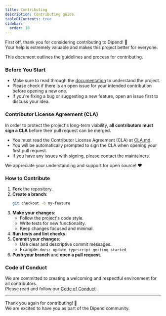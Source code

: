 ```yaml
---
title: Contributing
description: Contributing guide.
tableOfContents: true
sidebar:
  order: 10
---
```


First off, thank you for considering contributing to Dipend! 🙏  
Your help is extremely valuable and makes this project better for everyone.

This document outlines the guidelines and process for contributing.

### Before You Start

- Make sure to read through the [documentation](https://dipend.sauloalvarenga.dev.br) to understand the project.
- Please check if there is an open issue for your intended contribution before opening a new one.
- If you're fixing a bug or suggesting a new feature, open an issue first to discuss your idea.

### Contributor License Agreement (CLA)

In order to protect the project's long-term viability, **all contributors must sign a CLA** before their pull request can be merged.

- You must read the Contributor License Agreement (CLA) at [CLA.md](https://github.com/saulova/dipend-docs/blob/main/CLA.md).
- You will be automatically prompted to sign the CLA when opening your first pull request.
- If you have any issues with signing, please contact the maintainers.

We appreciate your understanding and support for open source! ❤️

### How to Contribute

1. **Fork** the repository.
2. **Create a branch**:
   ```bash
   git checkout -b my-feature
   ```
3. **Make your changes**:
   - Follow the project's code style.
   - Write tests for new functionality.
   - Keep changes focused and minimal.
4. **Run tests and lint checks**.
5. **Commit your changes**:
   - Use clear and descriptive commit messages.
   - Example: `docs: update typescript getting started`
6. **Push your branch** and **open a pull request**.

### Code of Conduct

We are committed to creating a welcoming and respectful environment for all contributors.  
Please read and follow our [Code of Conduct](https://github.com/saulova/dipend-docs/blob/main/CODE_OF_CONDUCT.md).

---

Thank you again for contributing! 🎉  
We are excited to have you as part of the Dipend community.
